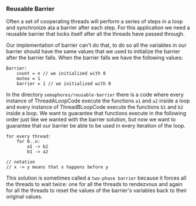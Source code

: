 ### Reusable Barrier

Often a set of cooperating threads will perform a series of steps in a loop and synchronize ata a barrier after each step. For this application we need a reusable barrier that locks itself after all the threads have passed through.

Our implementation of barrier can't do that, to do so all the variables in our barrier should have the same values that we used to initialize the barrier after the barrier falls. When the barrier falls we have the following values:

```
Barrier:
    count = n // we initialized with 0
    mutex = 1
    barrier = 1 // we initialized with 0
```

In the directory `semaphores/reusable-barrier` there is a code where every instance of ThreadALoopCode execute the functions `a1` and `a2` inside a loop and every instance of ThreadBLoopCode execute the functions `b1` and `b2` inside a loop. We want to guarantee that functions execute in the following order just like we wanted with the barrier solution, but now we want to guarantee that our barrier be able to be used in every iteration of the loop.

```
for every thread:
    for 0..n:
        a1 -> b2
        b1 -> a2

// notation
// x -> y means that x happens before y
```

This solution is sometimes called a `two-phase barrier` because it forces all the threads to wait twice: one for all the threads to rendezvous and again for all the threads to reset the values of the barrier's variables back to their original values.

